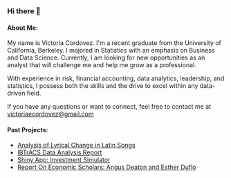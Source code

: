 ### Hi there 👋

#### About Me:

My name is Victoria Cordovez. I'm a recent graduate from the University of California, Berkeley. I majored in Statistics with an emphasis on Business and Data Science. Currently, I am looking for new opportunities as an analyst that will challenge me and help me grow as a professional.

With experience in risk, financial accounting, data analytics, leadership, and statistics, I possess both the skills and the drive to excel within any data-driven field.

If you have any questions or want to connect, feel free to contact me at victoriaecordovez@gmail.com

#### Past Projects:
- [Analysis of Lyrical Change in Latin Songs](https://github.com/victoriacordlara/DIGHUM101-Project/tree/main)
- [IBTrACS Data Analysis Report](https://github.com/stat133-f19/workouts-victoriacordlara/blob/master/workout1/report/workout1-Victoria-CordovezLara.md)
- [Shiny App: Investment Simulator](https://github.com/stat133-f19/workouts-victoriacordlara/blob/master/workout2/app.R)
- [Report On Economic Scholars: Angus Deaton and Esther Duflo](https://github.com/stat133-f19/workouts-victoriacordlara/blob/master/workout3/report/workout3-Victoria-CordovezLara.md)
<!--
**victoriacordlara/victoriacordlara** is a ✨ _special_ ✨ repository because its `README.md` (this file) appears on your GitHub profile.

Here are some ideas to get you started:

- 🔭 I’m currently working on ...
- 🌱 I’m currently learning ...
- 👯 I’m looking to collaborate on ...
- 🤔 I’m looking for help with ...
- 💬 Ask me about ...
- 📫 How to reach me: ...
- 😄 Pronouns: ...
- ⚡ Fun fact: ...
-->
